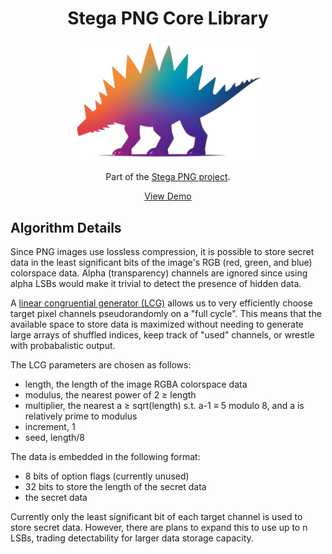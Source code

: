 <h1 align="center">Stega PNG Core Library</h1>

<p align="center">
  <a href="https://stegapng.netlify.app/">
    <img src="https://github.com/jchook/stega/blob/main/packages/web/public/stega-nobg.png?raw=true" width="300" />
  </a>
</p>

<p align="center">
  Part of the <a href="https://github.com/jchook/stega">Stega PNG project</a>.
</p>

<p align="center">
  <a href="https://stegapng.netlify.app/">View Demo</a>
</p>

Algorithm Details
-----------------

Since PNG images use lossless compression, it is possible to store secret data
in the least significant bits of the image's RGB (red, green, and blue) colorspace data. Alpha (transparency) channels are ignored since using alpha LSBs would make it trivial to detect the presence of hidden data.

A [linear congruential generator (LCG)](https://en.wikipedia.org/wiki/Linear_congruential_generator) allows us to very efficiently choose target pixel channels pseudorandomly on a "full cycle". This means that the available space to store data is maximized without needing to generate large arrays of shuffled indices, keep track of "used" channels, or wrestle with probabalistic output.

The LCG parameters are chosen as follows:

- length, the length of the image RGBA colorspace data
- modulus, the nearest power of 2 ≥ length
- multiplier, the nearest a ≥ sqrt(length) s.t. a-1 ≡ 5 modulo 8, and a is relatively prime to modulus
- increment, 1
- seed, length/8

The data is embedded in the following format:

- 8 bits of option flags (currently unused)
- 32 bits to store the length of the secret data
- the secret data

Currently only the least significant bit of each target channel is used to store secret data. However, there are plans to expand this to use up to n LSBs, trading detectability for larger data storage capacity.


